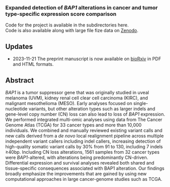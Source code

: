 ### Expanded detection of *BAP1* alterations in cancer and tumor type-specific expression score comparison 

Code for the project is available in the subdirectories here. \
Code is also available along with large file fize data on [Zenodo](https://zenodo.org/records/10180501).

## Updates
* 2023-11-21 The preprint manuscript is now available on [bioRxiv](https://www.biorxiv.org/content/10.1101/2023.11.21.568094v1) in PDF and HTML formats.

## Abstract
*BAP1* is a tumor suppressor gene that was originally studied in uveal melanoma (UVM), kidney renal cell clear cell carcinoma (KIRC), and malignant mesothelioma (MESO). Early analyses focused on single-nucleotide variants, but other alteration types such as larger indels and gene-level copy number (CN) loss can also lead to loss of *BAP1* expression. We performed integrated multi-omic analyses using data from The Cancer Genome Atlas (TCGA) for 33 cancer types and more than 10,000 individuals. We combined and manually reviewed existing variant calls and new calls derived from a *de novo* local realignment pipeline across multiple independent variant callers including indel callers, increasing detection of high-quality somatic variant calls by 30% from 91 to 130, including 7 indels ≥40bp. Including CN loss alterations, 1561 samples from 32 cancer types were *BAP1*-altered, with alterations being predominantly CN-driven. Differential expression and survival analyses revealed both shared and tissue-specific consequences associated with BAP1 alteration. Our findings broadly emphasize the improvements that are gained by using new computational approaches in large cancer-genome studies such as TCGA.

